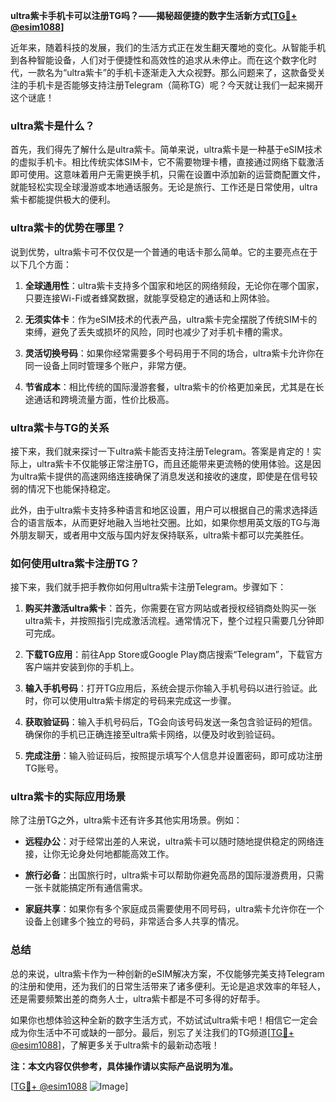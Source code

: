 **ultra紫卡手机卡可以注册TG吗？——揭秘超便捷的数字生活新方式[[TG💪+ @esim1088](https://t.me/s/esim1088)]**

近年来，随着科技的发展，我们的生活方式正在发生翻天覆地的变化。从智能手机到各种智能设备，人们对于便捷性和高效性的追求从未停止。而在这个数字化时代，一款名为“ultra紫卡”的手机卡逐渐走入大众视野。那么问题来了，这款备受关注的手机卡是否能够支持注册Telegram（简称TG）呢？今天就让我们一起来揭开这个谜底！

### ultra紫卡是什么？

首先，我们得先了解什么是ultra紫卡。简单来说，ultra紫卡是一种基于eSIM技术的虚拟手机卡。相比传统实体SIM卡，它不需要物理卡槽，直接通过网络下载激活即可使用。这意味着用户无需更换手机，只需在设置中添加新的运营商配置文件，就能轻松实现全球漫游或本地通话服务。无论是旅行、工作还是日常使用，ultra紫卡都能提供极大的便利。

### ultra紫卡的优势在哪里？

说到优势，ultra紫卡可不仅仅是一个普通的电话卡那么简单。它的主要亮点在于以下几个方面：

1. **全球通用性**：ultra紫卡支持多个国家和地区的网络频段，无论你在哪个国家，只要连接Wi-Fi或者蜂窝数据，就能享受稳定的通话和上网体验。
   
2. **无须实体卡**：作为eSIM技术的代表产品，ultra紫卡完全摆脱了传统SIM卡的束缚，避免了丢失或损坏的风险，同时也减少了对手机卡槽的需求。

3. **灵活切换号码**：如果你经常需要多个号码用于不同的场合，ultra紫卡允许你在同一设备上同时管理多个账户，非常方便。

4. **节省成本**：相比传统的国际漫游套餐，ultra紫卡的价格更加亲民，尤其是在长途通话和跨境流量方面，性价比极高。

### ultra紫卡与TG的关系

接下来，我们就来探讨一下ultra紫卡能否支持注册Telegram。答案是肯定的！实际上，ultra紫卡不仅能够正常注册TG，而且还能带来更流畅的使用体验。这是因为ultra紫卡提供的高速网络连接确保了消息发送和接收的速度，即使是在信号较弱的情况下也能保持稳定。

此外，由于ultra紫卡支持多种语言和地区设置，用户可以根据自己的需求选择适合的语言版本，从而更好地融入当地社交圈。比如，如果你想用英文版的TG与海外朋友聊天，或者用中文版与国内好友保持联系，ultra紫卡都可以完美胜任。

### 如何使用ultra紫卡注册TG？

接下来，我们就手把手教你如何用ultra紫卡注册Telegram。步骤如下：

1. **购买并激活ultra紫卡**：首先，你需要在官方网站或者授权经销商处购买一张ultra紫卡，并按照指引完成激活流程。通常情况下，整个过程只需要几分钟即可完成。

2. **下载TG应用**：前往App Store或Google Play商店搜索“Telegram”，下载官方客户端并安装到你的手机上。

3. **输入手机号码**：打开TG应用后，系统会提示你输入手机号码以进行验证。此时，你可以使用ultra紫卡绑定的号码来完成这一步骤。

4. **获取验证码**：输入手机号码后，TG会向该号码发送一条包含验证码的短信。确保你的手机已正确连接至ultra紫卡网络，以便及时收到验证码。

5. **完成注册**：输入验证码后，按照提示填写个人信息并设置密码，即可成功注册TG账号。

### ultra紫卡的实际应用场景

除了注册TG之外，ultra紫卡还有许多其他实用场景。例如：

- **远程办公**：对于经常出差的人来说，ultra紫卡可以随时随地提供稳定的网络连接，让你无论身处何地都能高效工作。
  
- **旅行必备**：出国旅行时，ultra紫卡可以帮助你避免高昂的国际漫游费用，只需一张卡就能搞定所有通信需求。

- **家庭共享**：如果你有多个家庭成员需要使用不同号码，ultra紫卡允许你在一个设备上创建多个独立的号码，非常适合多人共享的情况。

### 总结

总的来说，ultra紫卡作为一种创新的eSIM解决方案，不仅能够完美支持Telegram的注册和使用，还为我们的日常生活带来了诸多便利。无论是追求效率的年轻人，还是需要频繁出差的商务人士，ultra紫卡都是不可多得的好帮手。

如果你也想体验这种全新的数字生活方式，不妨试试ultra紫卡吧！相信它一定会成为你生活中不可或缺的一部分。最后，别忘了关注我们的TG频道[[TG💪+ @esim1088](https://t.me/s/esim1088)]，了解更多关于ultra紫卡的最新动态哦！

**注：本文内容仅供参考，具体操作请以实际产品说明为准。**

[[TG💪+ @esim1088](https://t.me/s/esim1088) ![Image](https://i.postimg.cc/4NQfJmqS/Snipaste-2025-05-13-00-14-12.png)]